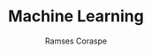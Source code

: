 ---
layout: post
title: Machine Learning
description: The repository contains basic experiments using machine learning algorithms on python
categories: code
author: Ramses Coraspe
---